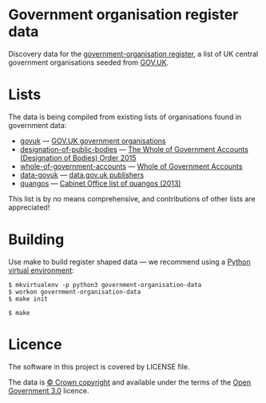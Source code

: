# Government organisation register data

Discovery data for the [government-organisation register](http://government-organisation.openregister.org),
a list of UK central government organisations seeded from [GOV.UK](https://www.gov.uk/government/organisations).

# Lists

The data is being compiled from existing lists of organisations found in government data:

- [govuk](lists/govuk/list.tsv) — [GOV.UK government organisations](https://www.gov.uk/government/organisations)
- [designation-of-public-bodies](lists/designation-of-public-bodies/list.tsv) — [The Whole of Government Accounts (Designation of Bodies) Order 2015](http://www.legislation.gov.uk/uksi/2015/1655/made)
- [whole-of-government-accounts](lists/whole-of-government-accounts/list.tsv) — [Whole of Government Accounts](https://www.gov.uk/government/collections/whole-of-government-accounts)
- [data-govuk](lists/data-govuk/list.tsv) — [data.gov.uk publishers](https://data.gov.uk/publisher)
- [quangos](lists/quangos/list.tsv) — [Cabinet Office list of quangos (2013)](https://www.gov.uk/government/publications/public-bodies-2013)

This list is by no means comprehensive, and contributions of other lists are appreciated!

# Building

Use make to build register shaped data
— we recommend using a [Python virtual environment](http://virtualenvwrapper.readthedocs.org/en/latest/):

    $ mkvirtualenv -p python3 government-organisation-data
    $ workon government-organisation-data
    $ make init

    $ make

# Licence

The software in this project is covered by LICENSE file.

The data is [© Crown copyright](http://www.nationalarchives.gov.uk/information-management/re-using-public-sector-information/copyright-and-re-use/crown-copyright/)
and available under the terms of the [Open Government 3.0](https://www.nationalarchives.gov.uk/doc/open-government-licence/version/3/) licence.
